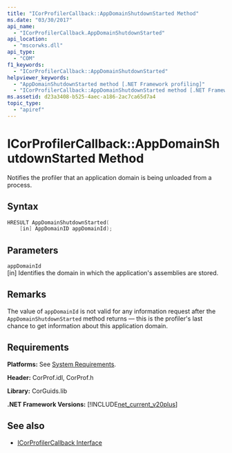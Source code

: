```yaml
---
title: "ICorProfilerCallback::AppDomainShutdownStarted Method"
ms.date: "03/30/2017"
api_name: 
  - "ICorProfilerCallback.AppDomainShutdownStarted"
api_location: 
  - "mscorwks.dll"
api_type: 
  - "COM"
f1_keywords: 
  - "ICorProfilerCallback::AppDomainShutdownStarted"
helpviewer_keywords: 
  - "AppDomainShutdownStarted method [.NET Framework profiling]"
  - "ICorProfilerCallback::AppDomainShutdownStarted method [.NET Framework profiling]"
ms.assetid: d23a3408-b525-4aec-a186-2ac7ca65d7a4
topic_type: 
  - "apiref"
---
```

# ICorProfilerCallback::AppDomainShutdownStarted Method
Notifies the profiler that an application domain is being unloaded from a process.  
  
## Syntax  
  
```cpp  
HRESULT AppDomainShutdownStarted(  
    [in] AppDomainID appDomainId);  
```  
  
## Parameters  
 `appDomainId`  
 [in] Identifies the domain in which the application's assemblies are stored.  
  
## Remarks  
 The value of `appDomainId` is not valid for any information request after the `AppDomainShutdownStarted` method returns — this is the profiler's last chance to get information about this application domain.  
  
## Requirements  
 **Platforms:** See [System Requirements](../../../../docs/framework/get-started/system-requirements.md).  
  
 **Header:** CorProf.idl, CorProf.h  
  
 **Library:** CorGuids.lib  
  
 **.NET Framework Versions:** [!INCLUDE[net_current_v20plus](../../../../includes/net-current-v20plus-md.md)]  
  
## See also

- [ICorProfilerCallback Interface](../../../../docs/framework/unmanaged-api/profiling/icorprofilercallback-interface.md)
